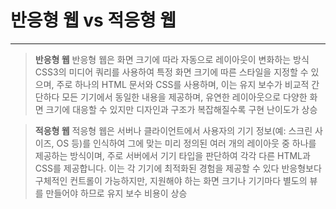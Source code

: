 # 반응형 웹 vs 적응형 웹

<hr/>

> **반응형 웹**
> 반응형 웹은 화면 크기에 따라 자동으로 레이아웃이 변화하는 방식
> CSS3의 미디어 쿼리를 사용하여 특정 화면 크기에 따른 스타일을 지정할 수 있으며, 주로 하나의 HTML 문서와 CSS를 사용하며, 이는 유지 보수가 비교적 간단하다
> 모든 기기에서 동일한 내용을 제공하며, 유연한 레이아웃으로 다양한 화면 크기에 대응할 수 있지만 디자인과 구조가 복잡해질수록 구현 난이도가 상승

> **적응형 웹**
> 적응형 웹은 서버나 클라이언트에서 사용자의 기기 정보(예: 스크린 사이즈, OS 등)를 인식하여 그에 맞는 미리 정의된 여러 개의 레이아웃 중 하나를 제공하는 방식이며,
> 주로 서버에서 기기 타입을 판단하여 각각 다른 HTML과 CSS를 제공합니다. 이는 각 기기에 최적화된 경험을 제공할 수 있다
> 반응형보다 구체적인 컨트롤이 가능하지만, 지원해야 하는 화면 크기나 기기마다 별도의 뷰를 만들어야 하므로 유지 보수 비용이 상승

